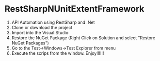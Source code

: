 # RestSharpNUnitExtentFramework
1. API Automation using RestSharp and .Net
2. Clone or download the project
3. Import into the Visual Studio
4. Restore the NuGet Package (Right Click on Solution and select "Restore NuGet Packages")
5. Go to the Test->Windows->Test Explorer from menu
6. Execute the scrips from the window. Enjoy!!!!!!
